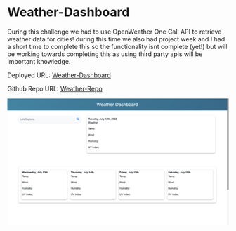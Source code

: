 # Weather-Dashboard
During this challenge we had to use OpenWeather One Call API to retrieve weather data for cities! during this time we also had project week and I had a short time to complete this so the functionality isnt complete (yet!) but will be working towards completing this as using third party apis will be important knowledge. 

Deployed URL: [Weather-Dashboard]

Github Repo URL: [Weather-Repo]

<img src="assets/images/Weather-Dashboard.png" alt="Weather-Dashboard">

[Weather-Dashboard]: https://cesar-infante.github.io/Weather-Dashboard/

[Weather-Repo]: https://github.com/Cesar-Infante/Weather-Dashboard

